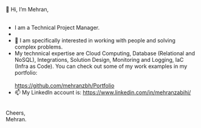 👋 Hi, I’m Mehran,  
<br>
- I am a Technical Project Manager. 
- 
- 🌱 I am specifically interested in working with people and solving complex problems.
- My technnical expertise are Cloud Computing, Database (Relational and NoSQL), Integrations, Solution Design, Monitoring and Logging, IaC (Infra as Code). You can check out some of my work examples in my portfolio:
  <br>
  <br>
  https://github.com/mehranzbh/Portfolio
  <br>
- 📫 My LinkedIn account is: https://www.linkedin.com/in/mehranzabihi/
<br>
Cheers,
<br> 
Mehran.

<!---
mehranzbh/mehranzbh is a ✨ special ✨ repository because its `README.md` (this file) appears on your GitHub profile.
You can click the Preview link to take a look at your changes.
--->
